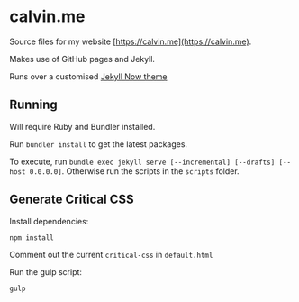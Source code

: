 # calvin.me

Source files for my website [https://calvin.me](https://calvin.me).

Makes use of GitHub pages and Jekyll.

Runs over a customised [Jekyll Now theme](https://github.com/barryclark/jekyll-now/)

## Running

Will require Ruby and Bundler installed.

Run `bundler install` to get the latest packages.

To execute, run `bundle exec jekyll serve [--incremental] [--drafts] [--host 0.0.0.0]`. Otherwise run the scripts in the `scripts` folder.

## Generate Critical CSS

Install dependencies:

```
npm install
```

Comment out the current `critical-css` in `default.html`

Run the gulp script:

```
gulp
```
